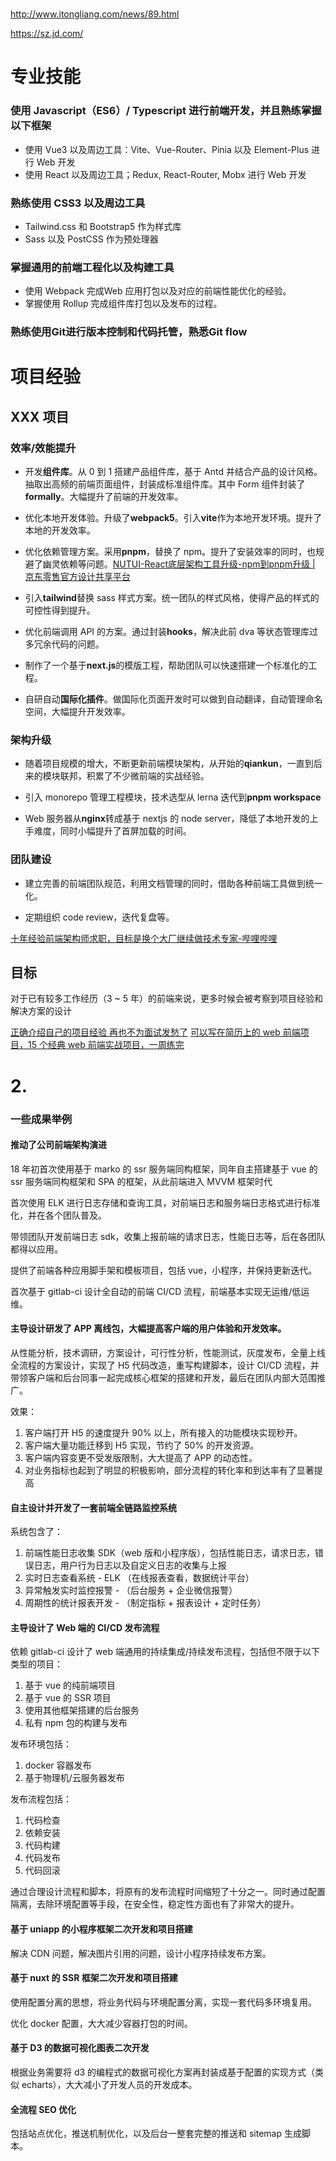 # 

http://www.itongliang.com/news/89.html

https://sz.jd.com/

# 专业技能

### 使用 Javascript（ES6）/ Typescript 进行前端开发，并且熟练掌握以下框架

- 使用 Vue3 以及周边工具：Vite、Vue-Router、Pinia 以及 Element-Plus 进行 Web 开发
- 使用 React 以及周边工具；Redux, React-Router, Mobx 进行 Web 开发

### 熟练使用 CSS3 以及周边工具

- Tailwind.css 和 Bootstrap5 作为样式库
- Sass 以及 PostCSS 作为预处理器

### 掌握通用的前端工程化以及构建工具

- 使用 Webpack 完成Web 应用打包以及对应的前端性能优化的经验。
- 掌握使用 Rollup 完成组件库打包以及发布的过程。

### 熟练使用Git进行版本控制和代码托管，熟悉Git flow

# 项目经验

## XXX 项目

### 效率/效能提升

- 开发**组件库**。从 0 到 1 搭建产品组件库，基于 Antd 并结合产品的设计风格。抽取出高频的前端页面组件，封装成标准组件库。其中 Form 组件封装了**formally**。大幅提升了前端的开发效率。

- 优化本地开发体验。升级了**webpack5**。引入**vite**作为本地开发环境。提升了本地的开发效率。

- 优化依赖管理方案。采用**pnpm**，替换了 npm。提升了安装效率的同时，也规避了幽灵依赖等问题。[NUTUI-React底层架构工具升级-npm到pnpm升级 | 京东零售官方设计共享平台](https://jelly.jd.com/article/64215d638432df0067ee3fd0)

- 引入**tailwind**替换 sass 样式方案。统一团队的样式风格，使得产品的样式的可控性得到提升。

- 优化前端调用 API 的方案。通过封装**hooks**，解决此前 dva 等状态管理库过多冗余代码的问题。

- 制作了一个基于**next.js**的模版工程，帮助团队可以快速搭建一个标准化的工程。

- 自研自动**国际化插件**。做国际化页面开发时可以做到自动翻译，自动管理命名空间，大幅提升开发效率。

### 架构升级

- 随着项目规模的增大，不断更新前端模块架构，从开始的**qiankun**，一直到后来的模块联邦，积累了不少微前端的实战经验。

- 引入 monorepo 管理工程模块，技术选型从 lerna 迭代到**pnpm workspace**

- Web 服务器从**nginx**转成基于 nextjs 的 node server，降低了本地开发的上手难度，同时小幅提升了首屏加载的时间。

### 团队建设

- 建立完善的前端团队规范，利用文档管理的同时，借助各种前端工具做到统一化。

- 定期组织 code review，迭代复盘等。

[十年经验前端架构师求职，目标是换个大厂继续做技术专家-哔哩哔哩](https://b23.tv/zEbf7DN)

## 目标

对于已有较多工作经历（3 ~ 5 年）的前端来说，更多时候会被考察到项目经验和解决方案的设计

[正确介绍自己的项目经验 再也不为面试发愁了](https://juejin.cn/post/7017732278509453348)
[可以写在简历上的 web 前端项目，15 个经典 web 前端实战项目，一周练完](https://www.bilibili.com/video/BV1Zt4y1J7Wh/?vd_source=22af953ea4c09540ad1966711a2d53f0)

# 2.

### 一些成果举例

#### 推动了公司前端架构演进

18 年初首次使用基于 marko 的 ssr 服务端同构框架，同年自主搭建基于 vue 的 ssr 服务端同构框架和 SPA 的框架，从此前端进入 MVVM 框架时代

首次使用 ELK 进行日志存储和查询工具，对前端日志和服务端日志格式进行标准化，并在各个团队普及。

带领团队开发前端日志 sdk，收集上报前端的请求日志，性能日志等，后在各团队都得以应用。

提供了前端各种应用脚手架和模板项目，包括 vue，小程序，并保持更新迭代。

首次基于 gitlab-ci 设计全自动的前端 CI/CD 流程，前端基本实现无运维/低运维。

#### 主导设计研发了 APP 离线包，大幅提高客户端的用户体验和开发效率。

从性能分析，技术调研，方案设计，可行性分析，性能测试，灰度发布，全量上线全流程的方案设计，实现了 H5 代码改造，重写构建脚本，设计 CI/CD 流程，并带领客户端和后台同事一起完成核心框架的搭建和开发，最后在团队内部大范围推广。

效果：

1. 客户端打开 H5 的速度提升 90% 以上，所有接入的功能模块实现秒开。
2. 客户端大量功能迁移到 H5 实现，节约了 50% 的开发资源。
3. 客户端内容变更不受发版限制，大大提高了 APP 的动态性。
4. 对业务指标也起到了明显的积极影响，部分流程的转化率和到达率有了显著提高

#### 自主设计并开发了一套前端全链路监控系统

系统包含了：

1. 前端性能日志收集 SDK（web 版和小程序版），包括性能日志，请求日志，错误日志，用户行为日志以及自定义日志的收集与上报
2. 实时日志查看系统 - ELK （在线报表查看，数据统计平台）
3. 异常触发实时监控报警 - （后台服务 + 企业微信报警）
4. 周期性的统计报表开发 - （制定指标 + 报表设计 + 定时任务）

#### 主导设计了 Web 端的 CI/CD 发布流程

依赖 gitlab-ci 设计了 web 端通用的持续集成/持续发布流程，包括但不限于以下类型的项目：

1. 基于 vue 的纯前端项目
2. 基于 vue 的 SSR 项目
3. 使用其他框架搭建的后台服务
4. 私有 npm 包的构建与发布

发布环境包括：

1. docker 容器发布
2. 基于物理机/云服务器发布

发布流程包括：

1. 代码检查
2. 依赖安装
3. 代码构建
4. 代码发布
5. 代码回滚

通过合理设计流程和脚本，将原有的发布流程时间缩短了十分之一。同时通过配置隔离，去除环境配置等手段，在安全性，稳定性方面也有了非常大的提升。

#### 基于 uniapp 的小程序框架二次开发和项目搭建

解决 CDN 问题，解决图片引用的问题，设计小程序持续发布方案。

#### 基于 nuxt 的 SSR 框架二次开发和项目搭建

使用配置分离的思想，将业务代码与环境配置分离，实现一套代码多环境复用。

优化 docker 配置，大大减少容器打包的时间。

#### 基于 D3 的数据可视化图表二次开发

根据业务需要将 d3 的编程式的数据可视化方案再封装成基于配置的实现方式（类似 echarts），大大减小了开发人员的开发成本。

#### 全流程 SEO 优化

包括站点优化，推送机制优化，以及后台一整套完整的推送和 sitemap 生成脚本。

# 
